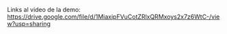 Links al video de la demo: https://drive.google.com/file/d/1MiaxipFVuCotZRlxQRMxoys2x7z6WtC-/view?usp=sharing